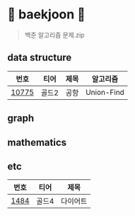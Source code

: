 # 🌼 baekjoon 🌼
> 백준 알고리즘 문제.zip

## data structure
|번호|티어|제목|알고리즘|
|------|---|---|---|
|[10775](https://github.com/Yuz-Algorithm-Learning/algorithm-learning/tree/main/baekjoon/data_structures/b_10775)|골드2|공항|Union-Find|

## graph

## mathematics

## etc
|번호|티어|제목|
|------|---|---|
|[1484](https://github.com/Yuz-Algorithm-Learning/algorithm-learning/tree/main/baekjoon/_etc/b_1484)|골드4|다이어트|


